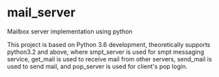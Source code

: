 # mail_server
Mailbox server implementation using python

This project is based on Python 3.6 development, theoretically supports python3.2 and above, where smpt_server is used for smpt messaging service, get_mail is used to receive mail from other servers, send_mail is used to send mail, and pop_server is used for client's pop login.
